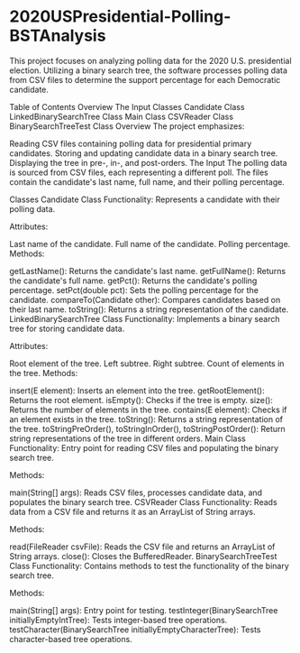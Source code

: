 # 2020USPresidential-Polling-BSTAnalysis
This project focuses on analyzing polling data for the 2020 U.S. presidential election. Utilizing a binary search tree, the software processes polling data from CSV files to determine the support percentage for each Democratic candidate.

Table of Contents
Overview
The Input
Classes
Candidate Class
LinkedBinarySearchTree Class
Main Class
CSVReader Class
BinarySearchTreeTest Class
Overview
The project emphasizes:

Reading CSV files containing polling data for presidential primary candidates.
Storing and updating candidate data in a binary search tree.
Displaying the tree in pre-, in-, and post-orders.
The Input
The polling data is sourced from CSV files, each representing a different poll. The files contain the candidate's last name, full name, and their polling percentage.

Classes
Candidate Class
Functionality: Represents a candidate with their polling data.

Attributes:

Last name of the candidate.
Full name of the candidate.
Polling percentage.
Methods:

getLastName(): Returns the candidate's last name.
getFullName(): Returns the candidate's full name.
getPct(): Returns the candidate's polling percentage.
setPct(double pct): Sets the polling percentage for the candidate.
compareTo(Candidate other): Compares candidates based on their last name.
toString(): Returns a string representation of the candidate.
LinkedBinarySearchTree Class
Functionality: Implements a binary search tree for storing candidate data.

Attributes:

Root element of the tree.
Left subtree.
Right subtree.
Count of elements in the tree.
Methods:

insert(E element): Inserts an element into the tree.
getRootElement(): Returns the root element.
isEmpty(): Checks if the tree is empty.
size(): Returns the number of elements in the tree.
contains(E element): Checks if an element exists in the tree.
toString(): Returns a string representation of the tree.
toStringPreOrder(), toStringInOrder(), toStringPostOrder(): Return string representations of the tree in different orders.
Main Class
Functionality: Entry point for reading CSV files and populating the binary search tree.

Methods:

main(String[] args): Reads CSV files, processes candidate data, and populates the binary search tree.
CSVReader Class
Functionality: Reads data from a CSV file and returns it as an ArrayList of String arrays.

Methods:

read(FileReader csvFile): Reads the CSV file and returns an ArrayList of String arrays.
close(): Closes the BufferedReader.
BinarySearchTreeTest Class
Functionality: Contains methods to test the functionality of the binary search tree.

Methods:

main(String[] args): Entry point for testing.
testInteger(BinarySearchTree<Integer> initiallyEmptyIntTree): Tests integer-based tree operations.
testCharacter(BinarySearchTree<Character> initiallyEmptyCharacterTree): Tests character-based tree operations.
